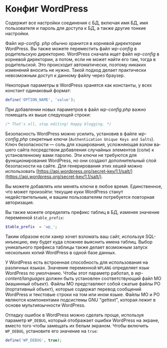 # Конфиг WordPress

Cодер­жит все настройки соединения с БД, включая имя БД, имя пользователя и пароль для доступа к БД, а также другие тонкие настройки.

Файл *wp-config. php* обычно хранится в корневой директории WordPress. Вы также можете переместить файл *wp-config* в родительскую директорию. WordPress сначала ищет файл *wp-config* в корневой директории, а потом, если не может найти его там, тогда в родительской. Это происходит автоматически, поэтому никаких изменений вносить не нужно. Такой подход делает практически невозможным доступ к данному файлу через браузер.

Некоторые параметры в WordPress хранятся  как константы, у всех констант одинаковый формат:

```php
define('OPTION_NAME', 'value');
```

При добавлении новых параметров в файл *wp-config.php* важно помещать их выше следующей строки:

```php
/* That's all, stop editing! Happy blogging. */
```

Безопасность WordPress можно усилить, установив в файле *wp-config.php* секрет­ные ключи (`Authentication Unique Keys and Salts`). Ключ безопасности — соль для хэширования, усложняющая взлом ва­шего сайта посредством добавления случайных элементов (соли) к установленному вами паролю. Эти ключи не требуются для функционирования WordPress, но они создают дополнительный слой безопасности на сайте. Для генерирования этих хешей можно использовать [https://api.wordpress.org/secret-key/1.1/salt/](https://api.wordpress.org/secret-key/1.1/salt/).

Вы можете добавлять или менять ключи в любое время. Единственное, что может произойти: текущие куки WordPress станут недействительным, и вашим пользо­вателям потребуется повторная авторизация.

Вы также можете определять префикс таблиц в БД, изменяя значение переменной `$table_prefix`:

```php
$table_prefix  = 'wp_';
```

Таким образом если хакер хочет взломать ваш сайт, используя SQL-инъекцию, ему будет куда слож­нее выяснить имена таблиц. Выбор уникального префикса таблицы также делает воз­можным запуск нескольких копий WordPress в одной базе данных.

У  WordPress  есть  встроенная  способность для  использования  на различных языках. Значение переменной `WPLANG` определяет язык WordPress по умолчанию. Чтобы этот параметр работал, в *wp-content/languages* должен быть установлен соответствующий файл МО (машинный объект). Файлы МО представляют собой сжатые файлы РО (портативный объект), которые содержат перевод сообщений WordPress и текстовые строки на том или ином языке. Файлы МО и РО являются компонентами подсистемы GNU "gettext", которая лежит в основе мультиязычности WordPress.

Отладку ошибок в WordPress можно сделать проще, используя параметр `WP_DEBUG`, который отображает ошибки WordPress на экране,  вместо того чтобы замещать их белым экраном. Чтобы включить `WP_DEBUG`, установите его значение на `true`:

```php
define('WP_DEBUG', true);
```

